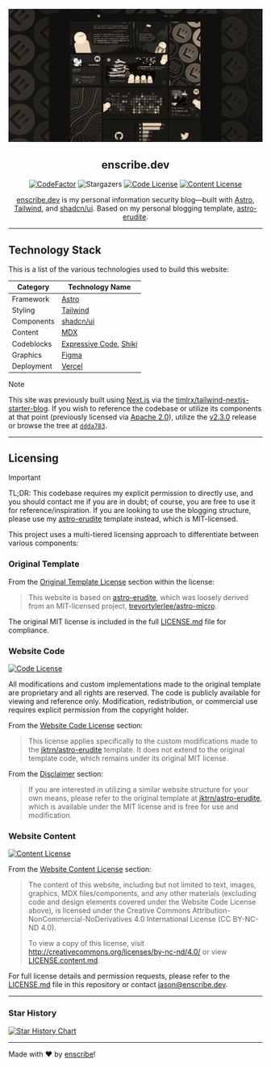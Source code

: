![Showcase Card](/public/static/showcase-card.png)

<div align="center">

## enscribe.dev

[![CodeFactor]](https://www.codefactor.io/repository/github/jktrn/enscribe.dev)
![Stargazers]
[![Code License]](LICENSE.md)
[![Content License]](LICENSE.content.md)

[enscribe.dev](https://enscribe.dev) is my personal information security blog—built with [Astro](https://astro.build/), [Tailwind](https://tailwindcss.com/), and [shadcn/ui](https://ui.shadcn.com/). Based on my personal blogging template, [astro-erudite](https://github.com/jktrn/astro-erudite).

</div>

---

## Technology Stack

This is a list of the various technologies used to build this website:

| Category   | Technology Name                                                                            |
| ---------- | ------------------------------------------------------------------------------------------ |
| Framework  | [Astro](https://astro.build/)                                                              |
| Styling    | [Tailwind](https://tailwindcss.com)                                                        |
| Components | [shadcn/ui](https://ui.shadcn.com/)                                                        |
| Content    | [MDX](https://mdxjs.com/)                                                                  |
| Codeblocks | [Expressive Code](https://expressive-code.com/), [Shiki](https://github.com/shikijs/shiki) |
| Graphics   | [Figma](https://www.figma.com/)                                                            |
| Deployment | [Vercel](https://vercel.com)                                                               |

> [!NOTE]
> This site was previously built using [Next.js](https://nextjs.org) via the [timlrx/tailwind-nextjs-starter-blog](https://github.com/timlrx/tailwind-nextjs-starter-blog). If you wish to reference the codebase or utilize its components at that point (previously licensed via [Apache 2.0](https://github.com/jktrn/enscribe.dev/blob/ddda783b21d5d49783f4d98e9b06676af8f95031/LICENSE)), utilize the [v2.3.0](https://github.com/jktrn/enscribe.dev/releases/tag/v2.3.0) release or browse the tree at [`ddda783`](https://github.com/jktrn/enscribe.dev/tree/ddda783b21d5d49783f4d98e9b06676af8f95031).

---

## Licensing

> [!IMPORTANT]
> TL;DR: This codebase requires my explicit permission to directly use, and you should contact me if you are in doubt; of course, you are free to use it for reference/inspiration. If you are looking to use the blogging structure, please use my [astro-erudite](https://github.com/jktrn/astro-erudite) template instead, which is MIT-licensed.

This project uses a multi-tiered licensing approach to differentiate between various components:

### Original Template

From the [Original Template License](LICENSE.md#original-template-license) section within the license:

> This website is based on [astro-erudite](https://github.com/jktrn/astro-erudite), which was loosely derived from an MIT-licensed project, [trevortylerlee/astro-micro](https://github.com/trevortylerlee/astro-micro).

The original MIT license is included in the full [LICENSE.md](LICENSE.md) file for compliance.

### Website Code

[![Code License]](LICENSE.md)

All modifications and custom implementations made to the original template are proprietary and all rights are reserved. The code is publicly available for viewing and reference only. Modification, redistribution, or commercial use requires explicit permission from the copyright holder.

From the [Website Code License](LICENSE.md#website-code-license) section:

> This license applies specifically to the custom modifications made to the [jktrn/astro-erudite](https://github.com/jktrn/astro-erudite) template. It does not extend to the original template code, which remains under its original MIT license.

From the [Disclaimer](LICENSE.md#disclaimer) section:

> If you are interested in utilizing a similar website structure for your own means, please refer to the original template at [jktrn/astro-erudite](https://github.com/jktrn/astro-erudite), which is available under the MIT license and is free for use and modification.

### Website Content

[![Content License]](LICENSE.content.md)

From the [Website Content License](LICENSE.md#website-content-license) section:

> The content of this website, including but not limited to text, images, graphics, MDX files/components, and any other materials (excluding code and design elements covered under the Website Code License above), is licensed under the Creative Commons Attribution-NonCommercial-NoDerivatives 4.0 International License (CC BY-NC-ND 4.0).
>
> To view a copy of this license, visit http://creativecommons.org/licenses/by-nc-nd/4.0/ or view [LICENSE.content.md](./LICENSE.content.md).

For full license details and permission requests, please refer to the [LICENSE.md](LICENSE.md) file in this repository or contact [jason@enscribe.dev](mailto:jason@enscribe.dev).

---

### Star History

<a href="https://star-history.com/#jktrn/enscribe.dev&Date">
 <picture>
   <source media="(prefers-color-scheme: dark)" srcset="https://api.star-history.com/svg?repos=jktrn/enscribe.dev&type=Date&theme=dark" />
   <source media="(prefers-color-scheme: light)" srcset="https://api.star-history.com/svg?repos=jktrn/enscribe.dev&type=Date" />
   <img alt="Star History Chart" src="https://api.star-history.com/svg?repos=jktrn/enscribe.dev&type=Date" />
 </picture>
</a>


---

Made with ♥ by [enscribe](https://enscribe.dev)!

[cc-by-nc-nd]: http://creativecommons.org/licenses/by-nc-nd/4.0/
[cc-by-nc-nd-shield]: https://img.shields.io/badge/License-CC%20BY--NC--ND%204.0-lightgrey.svg

[CodeFactor]: https://img.shields.io/codefactor/grade/github/jktrn/enscribe.dev?color=2f2a24&logo=codefactor&logoColor=fff&style=for-the-badge
[Stargazers]: https://img.shields.io/github/stars/jktrn/enscribe.dev?color=463f37&logo=github&logoColor=fff&style=for-the-badge
[Code License]: https://img.shields.io/badge/code%20license-proprietary-5d5449?style=for-the-badge&logo=github&logoColor=fff
[Content License]: https://img.shields.io/badge/content%20license-CC%20BY--NC--ND%204.0-756a5b?style=for-the-badge&logo=creativecommons&logoColor=fff

